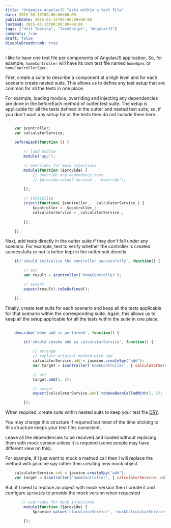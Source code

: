 ```yaml
---
title: "Organize AngularJS Tests within a test file"
date: 2015-03-15T00:00:00+00:00
publishdate: 2015-03-15T00:00:00+00:00
lastmod: 2015-03-15T00:00:00+00:00
tags: ["Unit Testing", "JavaScript", "AngularJS"]
comments: true
draft: false
disableBreadcrumb: true
---
```


<p>I like to have one test file&nbsp;per components of AngularJS application. So, for example, <code>homeController</code> will have its own test file&nbsp;named <code>homeSpec</code> or <code>homeControllerSpec.</code></p>
<p>First, create a&nbsp;suite to describe a component at a high level and for each scenario create&nbsp;nested suits. This allows us&nbsp;to define any test setup that are common for <!-- more -->all the tests&nbsp;in one place.</p>
<p>For example, loading module, overriding and injecting any dependencies are done in the beforeEach method of outter test suite. The setup is applicable for all the tests defined in the outter and nested test suits, so, if you don't want any setup for all the tests then do not include them here.</p>

```js

    var $controller;
    var calculatorService;
    
    beforeEach(function () {

        // load module
        module('app');

        // overrides for mock injections
        module(function ($provide) {
            // override any dependency here
            // $provide.value('service', 'override'); 

        });
        
        // initialise
        inject(function(_$controller_, _calculatorService_) {
            $controller = _$controller_;
            calculatorService = _calculatorService_;
            
        });

    });
```
<p>Next, add tests directly in the outter suite if they don't fall under any scenario. For example, test to&nbsp;verify whether the controller is created successfully or not is better kept in the outter suit directly</p>

```js
    it('should initialise the controller successfully', function() {

        // act
        var result = $controller('homeController');

        // assert
        expect(result).toBeDefined();

    });
```
<p>Finally, create test suits for each scenario and keep all the tests applicable for that scenario within the corresponding suite. Again, this allows us to keep all the setup applicable for all the tests within the suite in one place.</p>

```js

    describe('when add is performed', function() {
        
        it('should invoke add in calculatorService', function() {

            // arrange
            // replace original method with spy
            calculatorService.add = jasmine.createSpy('add');
            var target = $controller('homeController', { calculatorService: calculatorService });

            // act
            target.add(1, 2);

            // assert
            expect(calculatorService.add).toHaveBeenCalledWith(1, 2);

        });
```
<p>When required, create suits within nested suits to keep your&nbsp;test file&nbsp;<a href="http://en.wikipedia.org/wiki/Don%27t_repeat_yourself" target="_blank">DRY</a>.&nbsp;</p>
<p>You may change this structure if required but most of the time sticking to this structure keeps your&nbsp;test files consistent.</p>
<p>Leave all the dependencies to be resolved and loaded without replacing them with mock version unless it is required (some people may have different view on this).&nbsp;</p>
<p>For example, if I just want to mock a method call then I will replace the method with jasmine spy rather then creating new mock object.&nbsp;</p>

```js
    calculatorService.add = jasmine.createSpy('add');
    var target = $controller('homeController', { calculatorService: calculatorService });
```

<p>But, if I need&nbsp;to replace an object with mock version then I create it and configure <code>$provide</code> to provide the mock version when requested</p>

```js
       // overrides for mock injections
        module(function ($provide) {
            $provide.value('claculatorService', 'mockCalculatorService'); 

        });
```
<p>&nbsp;</p>